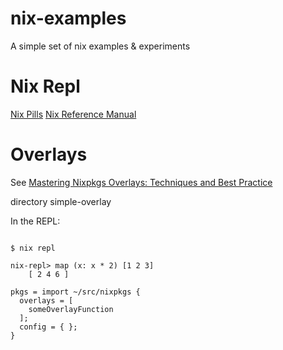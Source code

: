 # nix-examples
A simple set of nix examples &amp; experiments

# Nix Repl

[Nix Pills](https://nixos.org/guides/nix-pills/00-preface)
[Nix Reference Manual](https://nix.dev/manual/nix/2.24/command-ref/new-cli/nix3-repl)

# Overlays

See [Mastering Nixpkgs Overlays: Techniques and Best Practice](https://nixcademy.com/posts/mastering-nixpkgs-overlays-techniques-and-best-practice/)

directory simple-overlay

In the REPL:
```

$ nix repl

nix-repl> map (x: x * 2) [1 2 3]
    [ 2 4 6 ]

pkgs = import ~/src/nixpkgs { 
  overlays = [
    someOverlayFunction
  ];
  config = { };
}
```
